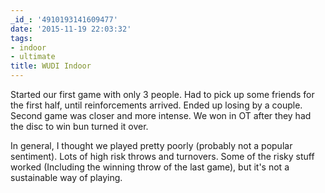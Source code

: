 ```yaml
---
_id_: '4910193141609477'
date: '2015-11-19 22:03:32'
tags:
- indoor
- ultimate
title: WUDI Indoor
---
```


Started our first game with only 3 people. Had to pick up some friends for
the first half, until reinforcements arrived. Ended up losing by a couple.
Second game was closer and more intense. We won in OT after they had the
disc to win bun turned it over.

In general, I thought we played pretty poorly (probably not a popular
sentiment). Lots of high risk throws and turnovers. Some of the risky stuff
worked (Including the winning throw of the last game), but it's not a
sustainable way of playing.
